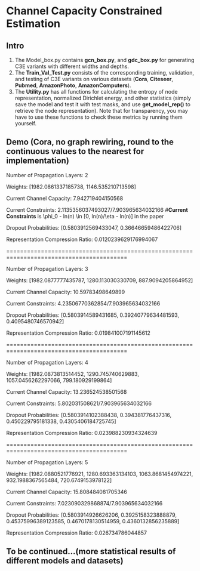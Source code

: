 # Channel Capacity Constrained Estimation

## Intro
1. The Model_box.py contains **gcn_box.py**, and **gdc_box.py** for generating C3E variants with different widths and depths.
2. The **Train_Val_Test.py** consists of the corresponding training, validation, and testing of C3E variants on various datasets (**Cora**, **Citeseer**, **Pubmed**, **AmazonPhoto**, **AmazonComputers**).
3. The **Utility.py** has all functions for calculating the entropy of node representation, normalized Dirichlet energy, and other statistics (simply save the model and test it with test masks, and use **get_model_rep()** to retrieve the node representation). Note that for transparency, you may have to use these functions to check these metrics by running them yourself. 

## Demo (Cora, **no graph rewiring, round to the continuous values to the nearest for implementation**)
   
Number of Propagation Layers: 2

Weights: [1982.0861337185738, 1146.535210713598]

Current Channel Capacity: 7.942719404150568

Current Constraints: 2.1135356037493027/7.903965634032166 #**Current Constraints** is \phi_0 - ln(n) \in [0, ln(n)/\eta - ln(n)] in the paper

Dropout Probabilities: [0.5803912569433047, 0.36646659486422706]

Representation Compression Ratio: 0.0120239629176994067

=========================================================================================

Number of Propagation Layers: 3

Weights: [1982.0877777435787, 1280.113030330709, 887.9094205864952]

Current Channel Capacity: 10.59783498649899

Current Constraints: 4.23506770362854/7.903965634032166

Dropout Probabilities: [0.5803914589431685, 0.39240779634481593, 0.4095480746570942]

Representation Compression Ratio: 0.019841007191145612

=========================================================================================

Number of Propagation Layers: 4

Weights: [1982.0873813514452, 1290.745740629883, 1057.0456262297066, 799.180929199864]

Current Channel Capacity: 13.236524538501568

Current Constraints: 5.802031508621/7.903965634032166

Dropout Probabilities: [0.5803914102388438, 0.394381776437316, 0.450229795181338, 0.4305406184725745]

Representation Compression Ratio: 0.023988230934324639

=========================================================================================

Number of Propagation Layers: 5

Weights: [1982.0880521776921, 1280.693363134103, 1063.8681454974221, 932.1988367565484, 720.6749153978122]

Current Channel Capacity: 15.808484081705346

Current Constraints: 7.023090329868874/7.903965634032166

Dropout Probabilities: [0.5803914926626206, 0.3925158323888879, 0.45375996389123585, 0.4670178130514959, 0.4360132856235889]

Representation Compression Ratio: 0.026734786044857

## To be continued...(more statistical results of different models and datasets)
